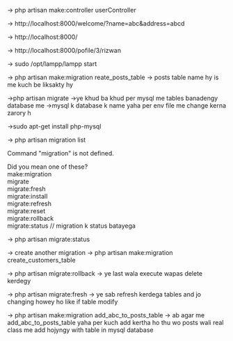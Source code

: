 -> php artisan make:controller userController

-> http://localhost:8000/welcome/?name=abc&address=abcd

-> http://localhost:8000/

-> http://localhost:8000/pofile/3/rizwan

-> sudo /opt/lampp/lampp start

-> php artisan make:migration reate_posts_table
-> posts table name hy is me kuch be liksakty hy

->php artisan migrate
->ye khud ba khud per mysql me tables banadengy database me
->mysql k database k name yaha per env file me change kerna zarory h


->sudo apt-get install php-mysql


->
php artisan migration list

                                       
  Command "migration" is not defined.  
                                       
  Did you mean one of these?           
      make:migration                   
      migrate                          
      migrate:fresh                    
      migrate:install                  
      migrate:refresh                  
      migrate:reset                    
      migrate:rollback                 
      migrate:status   // migration k status batayega                
                                     
-> php artisan migrate:status

-> create another migration
-> php artisan make:migration create_customers_table

-> php artisan migrate:rollback
-> ye last wala execute wapas delete kerdegy


-> php artisan migrate:fresh
-> ye sab refresh kerdega tables and jo changing howey ho like if table modify


-> php artisan make:migration add_abc_to_posts_table
-> ab agar me add_abc_to_posts_table yaha per kuch add kertha ho thu wo posts wali real class me add hojyngy with table in mysql database